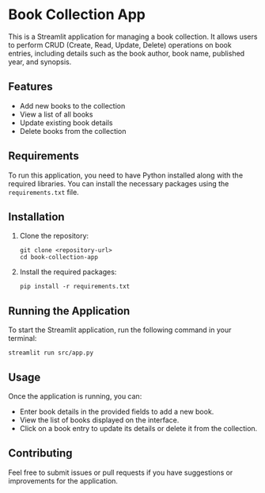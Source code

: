 # Book Collection App

This is a Streamlit application for managing a book collection. It allows users to perform CRUD (Create, Read, Update, Delete) operations on book entries, including details such as the book author, book name, published year, and synopsis.

## Features

- Add new books to the collection
- View a list of all books
- Update existing book details
- Delete books from the collection

## Requirements

To run this application, you need to have Python installed along with the required libraries. You can install the necessary packages using the `requirements.txt` file.

## Installation

1. Clone the repository:
   ```
   git clone <repository-url>
   cd book-collection-app
   ```

2. Install the required packages:
   ```
   pip install -r requirements.txt
   ```

## Running the Application

To start the Streamlit application, run the following command in your terminal:
```
streamlit run src/app.py
```

## Usage

Once the application is running, you can:

- Enter book details in the provided fields to add a new book.
- View the list of books displayed on the interface.
- Click on a book entry to update its details or delete it from the collection.

## Contributing

Feel free to submit issues or pull requests if you have suggestions or improvements for the application.

